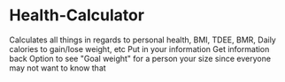 # Health-Calculator
Calculates all things in regards to personal health, BMI, TDEE, BMR, Daily calories to gain/lose weight, etc
Put in your information
Get information back
Option to see "Goal weight" for a person your size since everyone may not want to know that

